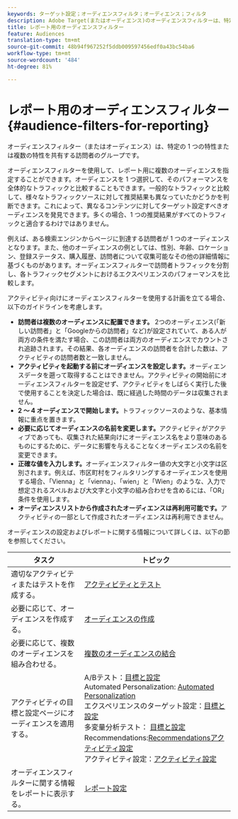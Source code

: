 ```yaml
---
keywords: ターゲット設定；オーディエンスフィルタ；オーディエンス；フィルタ
description: Adobe Target(またはオーディエンス)のオーディエンスフィルターは、特定の特性または一連の特性を共有する訪問者のグループです。
title: レポート用のオーディエンスフィルター
feature: Audiences
translation-type: tm+mt
source-git-commit: 48b94f967252f5ddb009597456edf0a43bc54ba6
workflow-type: tm+mt
source-wordcount: '484'
ht-degree: 81%

---
```



# レポート用のオーディエンスフィルター{#audience-filters-for-reporting}

オーディエンスフィルター（またはオーディエンス）は、特定の 1 つの特性または複数の特性を共有する訪問者のグループです。

オーディエンスフィルターを使用して、レポート用に複数のオーディエンスを指定することができます。オーディエンスを 1 つ選択して、そのパフォーマンスを全体的なトラフィックと比較することもできます。一般的なトラフィックと比較して、様々なトラフィックソースに対して推奨結果も異なっていたかどうかを判断できます。これによって、異なるコンテンツに対してターゲット設定すべきオーディエンスを発見できます。多くの場合、1 つの推奨結果がすべてのトラフィックと適合するわけではありません。

例えば、ある検索エンジンからページに到達する訪問者が 1 つのオーディエンスとなります。また、他のオーディエンスの例としては、性別、年齢、ロケーション、登録ステータス、購入履歴、訪問者について収集可能なその他の詳細情報に基づくものがあります。オーディエンスフィルターで訪問者トラフィックを分割し、各トラフィックセグメントにおけるエクスペリエンスのパフォーマンスを比較します。

アクティビティ向けにオーディエンスフィルターを使用する計画を立てる場合、以下のガイドラインを考慮します。

* **訪問者は複数のオーディエンスに配置できます。** 2つのオーディエンス(「新しい訪問者」と「Googleからの訪問者」など)が設定されていて、ある人が両方の条件を満たす場合、この訪問者は両方のオーディエンスでカウントされ追跡されます。その結果、各オーディエンスの訪問者を合計した数は、アクティビティの訪問者数と一致しません。
* **アクティビティを起動する前にオーディエンスを設定します。**&#x200B;オーディエンスデータを遡って取得することはできません。アクティビティの開始前にオーディエンスフィルターを設定せず、アクティビティをしばらく実行した後で使用することを決定した場合は、既に経過した時間のデータは収集されません。
* **2 ～ 4 オーディエンスで開始します。**&#x200B;トラフィックソースのような、基本情報に重点を置きます。
* **必要に応じてオーディエンスの名前を変更します。**&#x200B;アクティビティがアクティブであっても、収集された結果向けにオーディエンス名をより意味のあるものにするために、データに影響を与えることなくオーディエンスの名前を変更できます。
* **正確な値を入力します。**&#x200B;オーディエンスフィルター値の大文字と小文字は区別されます。例えば、市区町村をフィルタリングするオーディエンスを使用する場合、「Vienna」と「vienna」、「wien」と「Wien」のような、入力で想定されるスペルおよび大文字と小文字の組み合わせを含めるには、「OR」条件を使用します。
* **オーディエンスリストから作成されたオーディエンスは再利用可能です。**&#x200B;アクティビティの一部として作成されたオーディエンスは再利用できません。

オーディエンスの設定およびレポートに関する情報について詳しくは、以下の節を参照してください。

| タスク | トピック |
|--- |--- |
| 適切なアクティビティまたはテストを作成する。 | [アクティビティとテスト](/help/c-intro/target-key-concepts.md) |
| 必要に応じて、オーディエンスを作成する。 | [オーディエンスの作成](/help/c-target/c-audiences/create-audience.md) |
| 必要に応じて、複数のオーディエンスを組み合わせる。 | [複数のオーディエンスの結合](/help/c-target/combining-multiple-audiences.md) |
| アクティビティの目標と設定ページにオーディエンスを適用する。 | A/Bテスト：[目標と設定](/help/c-activities/t-test-ab/t-test-create-ab/ab-goals-and-settings.md)<br>Automated Personalization: [Automated Personalization](/help/c-activities/t-automated-personalization/automated-personalization.md)<br>エクスペリエンスのターゲット設定：[目標と設定](/help/c-activities/t-experience-target/t-xt-create/xt-goals-and-settings.md)<br>多変量分析テスト： [目標と設定](/help/c-activities/c-multivariate-testing/t-create-multivariate-test/goals-and-settings.md)<br>Recommendations:[Recommendationsアクティビティ設定](/help/c-recommendations/t-create-recs-activity/recs-activity-settings.md)<br>アクティビティ設定：[アクティビティ設定](/help/c-activities/activity-settings.md) |
| オーディエンスフィルターに関する情報をレポートに表示する。 | [レポート設定](/help/c-reports/c-report-settings/report-settings.md) |

